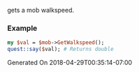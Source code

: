 gets a mob walkspeed.
### Example

```perl
my $val = $mob->GetWalkspeed();
quest::say($val); # Returns double
```


Generated On 2018-04-29T00:35:14-07:00
